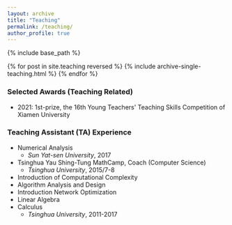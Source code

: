 ```yaml
---
layout: archive
title: "Teaching"
permalink: /teaching/
author_profile: true
---
```


{% include base_path %}

{% for post in site.teaching reversed %}
  {% include archive-single-teaching.html %}
{% endfor %}

### Selected Awards (Teaching Related)
* 2021: 1st-prize, the 16th Young Teachers' Teaching Skills Competition of Xiamen University

### Teaching Assistant (TA) Experience
* Numerical Analysis
   * <i>Sun Yat-sen University</i>, 2017
* Tsinghua Yau Shing-Tung MathCamp, Coach (Computer Science)
   * <i>Tsinghua University</i>, 2015/7-8
* Introduction of Computational Complexity
* Algorithm Analysis and Design
* Introduction Network Optimization
* Linear Algebra
* Calculus
   * <i>Tsinghua University</i>, 2011-2017
